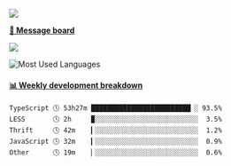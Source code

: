 [![](https://count.getloli.com/get/@SmaIIstars.github.readme)](https://count.getloli.com/)


[**💬 Message board**](https://chat.getloli.com/room/@SmaIIstars.github)

[![](https://chat.getloli.com/room/@SmaIIstars.github/svg?width=600&height=100&limit=20&theme=light&fontSize=14)](https://chat.getloli.com/room/@SmaIIstars.github)


![Most Used Languages](https://github-readme-stats.vercel.app/api/top-langs/?username=SmaIIstars&theme=dark&layout=compact)

<!-- waka-box start -->
#### <a href="https://gist.github.com/e31f5e1b7a15ee54e2fc8fca68aa5e2b" target="_blank">📊 Weekly development breakdown</a>
```text
TypeScript 🕓 53h27m █████████████████████████▏░ 93.5%
LESS       🕓 2h     ▉░░░░░░░░░░░░░░░░░░░░░░░░░░  3.5%
Thrift     🕓 42m    ▎░░░░░░░░░░░░░░░░░░░░░░░░░░  1.2%
JavaScript 🕓 32m    ▎░░░░░░░░░░░░░░░░░░░░░░░░░░  0.9%
Other      🕓 19m    ▏░░░░░░░░░░░░░░░░░░░░░░░░░░  0.6%
```
<!-- Powered by https://github.com/YouEclipse/waka-box-go . -->
<!-- waka-box end -->
